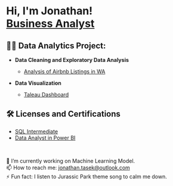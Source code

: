<h1>Hi, I'm Jonathan! <br/><a href="https://www.linkedin.com/in/jonathantasek/">Business Analyst</a>

<h2>👨‍💻 Data Analytics Project:</h2>

- <b>Data Cleaning and Exploratory Data Analysis </b>
  - [Analysis of Airbnb Listings in WA](https://github.com/jedwardtsk/Airbnb-Listing-in-WA)

- <b>Data Visualization </b>
  - [Taleau Dashboard](https://public.tableau.com/app/profile/jonathan.edward.tasek/viz/Visualization_17297699900980/MainDashboard?publish=yes)

 <h2>🛠️ Licenses and Certifications</h2>
   
 - [SQL Intermediate](https://www.hackerrank.com/certificates/iframe/cf1b61987526) 
 - [Data Analyst in Power BI](https://www.datacamp.com/statement-of-accomplishment/track/fd22c98fc4dbbe0ddd846840007125817401b6c2?raw=1)
  
<br>

🔭 I’m currently working on Machine Learning Model.<br>
📫 How to reach me: jonathan.tasek@outlook.com <br>
⚡ Fun fact: I listen to Jurassic Park theme song to calm me down.

<!--
